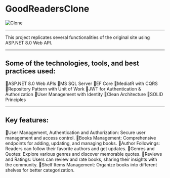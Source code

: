 # GoodReadersClone

![Clone](https://github.com/user-attachments/assets/fcb19f96-7c91-4b1e-adc2-a746fec5f23b)

---

This project replicates several functionalities of the original site using ASP.NET 8.0 Web API. 

---

## Some of the technologies, tools, and best practices used:

🔹️ASP.NET 8.0 Web APIs
🔹️MS SQL Server
🔹️EF Core
🔹️MediatR with CQRS
🔹️Repository Pattern with Unit of Work
🔹️JWT for Authentication & Authorization
🔹️User Management with Identity
🔹️Clean Architecture
🔹️SOLID Principles

---

## Key features:

🔸️User Management, Authentication and Authorization: Secure user management and access control. 
🔸️Books Management: Comprehensive endpoints for adding, updating, and managing books. 
🔸️Author Followings: Readers can follow their favorite authors and get updates. 
🔸️Genres and Quotes: Explore various genres and discover memorable quotes. 
🔸️Reviews and Ratings: Users can review and rate books, sharing their insights with the community. 
🔸️Shelf Items Management: Organize books into different shelves for better categorization.

